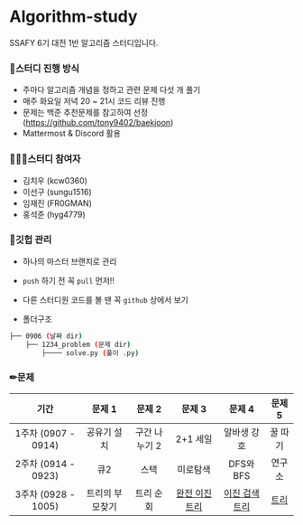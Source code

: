 # Algorithm-study
SSAFY 6기 대전 1반 알고리즘 스터디입니다.


### 📗스터디 진행 방식

- 주마다 알고리즘 개념을 정하고 관련 문제 다섯 개 풀기
- 매주 화요일 저녁 20 ~ 21시 코드 리뷰 진행 
- 문제는 백준 추천문제를 참고하여 선정 (https://github.com/tony9402/baekjoon)
- Mattermost & Discord 활용



### 👨‍👧‍👧스터디 참여자

- 김치우 (kcw0360)
- 이선구 (sungu1516)
- 임재진 (FR0GMAN)
- 홍석준 (hyg4779)



### 🔧깃헙 관리

-  하나의 마스터 브랜치로 관리
- `push` 하기 전 꼭 `pull` 먼저!!
- 다른 스터디원 코드를 볼 땐 꼭 `github` 상에서 보기

- 폴더구조

```bash
├── 0906 (날짜 dir)
   	├── 1234_problem (문제 dir)
   		├──── solve.py (풀이 .py)
```



### ✏문제

|        기간         |     문제 1      |    문제 2     |     문제 3     |     문제 4     | 문제 5  |
| :-----------------: | :-------------: | :-----------: | :------------: | :------------: | :-----: |
| 1주차 (0907 - 0914) |   공유기 설치   | 구간 나누기 2 |    2+1 세일    |  알바생 강호   | 꿀 따기 |
| 2주차 (0914 - 0923) |       큐2       |     스택      |    미로탐색    |   DFS와 BFS    | 연구소  |
| 3주차 (0928 - 1005) | 트리의 부모찾기 |   트리 순회   | [완전 이진 트리](https://www.acmicpc.net/problem/9934) | [이진 검색 트리](https://www.acmicpc.net/problem/5639) |  [트리](https://www.acmicpc.net/problem/1068)   |


